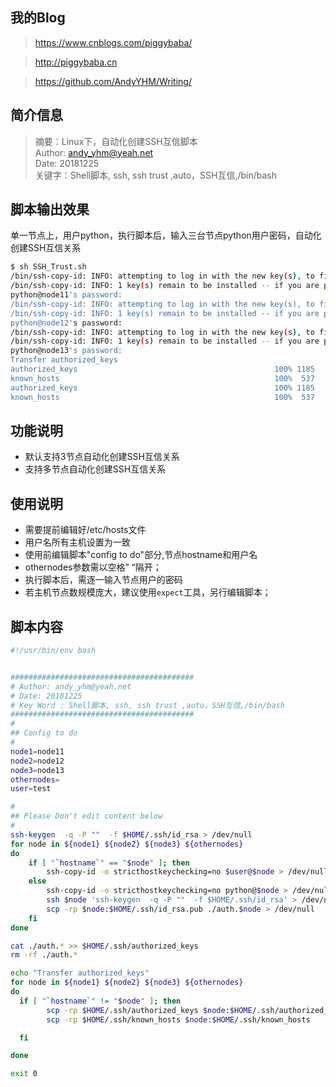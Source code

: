 
## 我的Blog
> https://www.cnblogs.com/piggybaba/

> http://piggybaba.cn

> https://github.com/AndyYHM/Writing/


## 简介信息
>摘要：Linux下，自动化创建SSH互信脚本  
>Author: andy_yhm@yeah.net  
>Date: 20181225  
>关键字：Shell脚本, ssh, ssh trust ,auto，SSH互信,/bin/bash  




## 脚本输出效果
单一节点上，用户python，执行脚本后，输入三台节点python用户密码，自动化创建SSH互信关系
```bash
$ sh SSH_Trust.sh
/bin/ssh-copy-id: INFO: attempting to log in with the new key(s), to filter out any that are already installed
/bin/ssh-copy-id: INFO: 1 key(s) remain to be installed -- if you are prompted now it is to install the new keys
python@node11's password:
/bin/ssh-copy-id: INFO: attempting to log in with the new key(s), to filter out any that are already installed
/bin/ssh-copy-id: INFO: 1 key(s) remain to be installed -- if you are prompted now it is to install the new keys
python@node12's password:
/bin/ssh-copy-id: INFO: attempting to log in with the new key(s), to filter out any that are already installed
/bin/ssh-copy-id: INFO: 1 key(s) remain to be installed -- if you are prompted now it is to install the new keys
python@node13's password:
Transfer authorized_keys
authorized_keys                                            100% 1185     1.2KB/s   00:00
known_hosts                                                100%  537     0.5KB/s   00:00
authorized_keys                                            100% 1185     1.2KB/s   00:00
known_hosts                                                100%  537     0.5KB/s   00:00
```

## 功能说明
- 默认支持3节点自动化创建SSH互信关系
- 支持多节点自动化创建SSH互信关系


## 使用说明
- 需要提前编辑好/etc/hosts文件
- 用户名所有主机设置为一致
- 使用前编辑脚本"config to do"部分,节点hostname和用户名
- othernodes参数需以空格” “隔开；
- 执行脚本后，需逐一输入节点用户的密码
- 若主机节点数规模庞大，建议使用`expect`工具，另行编辑脚本；


## 脚本内容

``` bash
#!/usr/bin/env bash


#########################################
# Author: andy_yhm@yeah.net
# Date: 20181225
# Key Word : Shell脚本, ssh, ssh trust ,auto，SSH互信,/bin/bash
#########################################
#
## Config to do
#
node1=node11
node2=node12
node3=node13
othernodes=
user=test

#
## Please Don't edit content below
#
ssh-keygen  -q -P ""  -f $HOME/.ssh/id_rsa > /dev/null
for node in ${node1} ${node2} ${node3} ${othernodes}
do
    if [ "`hostname`" == "$node" ]; then
        ssh-copy-id -o stricthostkeychecking=no $user@$node > /dev/null
    else
        ssh-copy-id -o stricthostkeychecking=no python@$node > /dev/null
        ssh $node 'ssh-keygen  -q -P ""  -f $HOME/.ssh/id_rsa' > /dev/null
        scp -rp $node:$HOME/.ssh/id_rsa.pub ./auth.$node > /dev/null
    fi
done

cat ./auth.* >> $HOME/.ssh/authorized_keys
rm -rf ./auth.*

echo "Transfer authorized_keys"
for node in ${node1} ${node2} ${node3} ${othernodes}
do
  if [ "`hostname`" != "$node" ]; then
        scp -rp $HOME/.ssh/authorized_keys $node:$HOME/.ssh/authorized_keys
        scp -rp $HOME/.ssh/known_hosts $node:$HOME/.ssh/known_hosts

  fi

done

exit 0
```
